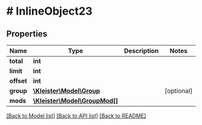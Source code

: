 # # InlineObject23

## Properties

Name | Type | Description | Notes
------------ | ------------- | ------------- | -------------
**total** | **int** |  |
**limit** | **int** |  |
**offset** | **int** |  |
**group** | [**\Kleister\Model\Group**](Group.md) |  | [optional]
**mods** | [**\Kleister\Model\GroupMod[]**](GroupMod.md) |  |

[[Back to Model list]](../../README.md#models) [[Back to API list]](../../README.md#endpoints) [[Back to README]](../../README.md)
